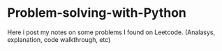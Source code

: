 # Problem-solving-with-Python
Here i post my notes on some problems I found on Leetcode. (Analasys, explanation, code walkthrough, etc)
